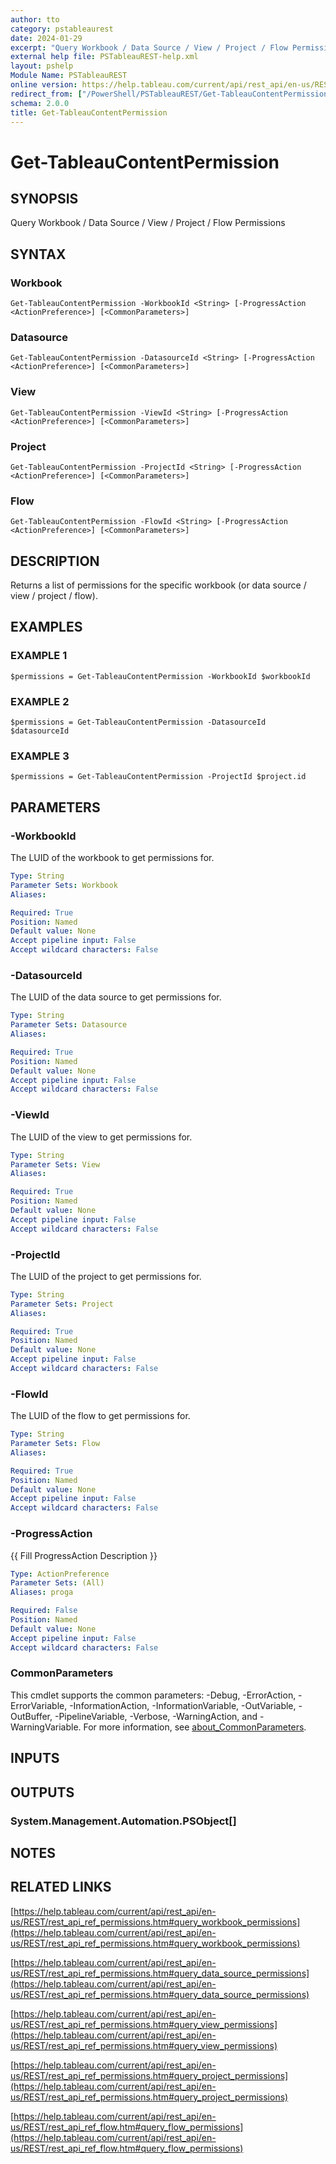 ```yaml
---
author: tto
category: pstableaurest
date: 2024-01-29
excerpt: "Query Workbook / Data Source / View / Project / Flow Permissions"
external help file: PSTableauREST-help.xml
layout: pshelp
Module Name: PSTableauREST
online version: https://help.tableau.com/current/api/rest_api/en-us/REST/rest_api_ref_permissions.htm#query_workbook_permissions
redirect_from: ["/PowerShell/PSTableauREST/Get-TableauContentPermission/", "/PowerShell/PSTableauREST/get-tableaucontentpermission/", "/PowerShell/get-tableaucontentpermission/"]
schema: 2.0.0
title: Get-TableauContentPermission
---
```


# Get-TableauContentPermission

## SYNOPSIS
Query Workbook / Data Source / View / Project / Flow Permissions

## SYNTAX

### Workbook
```
Get-TableauContentPermission -WorkbookId <String> [-ProgressAction <ActionPreference>] [<CommonParameters>]
```

### Datasource
```
Get-TableauContentPermission -DatasourceId <String> [-ProgressAction <ActionPreference>] [<CommonParameters>]
```

### View
```
Get-TableauContentPermission -ViewId <String> [-ProgressAction <ActionPreference>] [<CommonParameters>]
```

### Project
```
Get-TableauContentPermission -ProjectId <String> [-ProgressAction <ActionPreference>] [<CommonParameters>]
```

### Flow
```
Get-TableauContentPermission -FlowId <String> [-ProgressAction <ActionPreference>] [<CommonParameters>]
```

## DESCRIPTION
Returns a list of permissions for the specific workbook (or data source / view / project / flow).

## EXAMPLES

### EXAMPLE 1
```
$permissions = Get-TableauContentPermission -WorkbookId $workbookId
```

### EXAMPLE 2
```
$permissions = Get-TableauContentPermission -DatasourceId $datasourceId
```

### EXAMPLE 3
```
$permissions = Get-TableauContentPermission -ProjectId $project.id
```

## PARAMETERS

### -WorkbookId
The LUID of the workbook to get permissions for.

```yaml
Type: String
Parameter Sets: Workbook
Aliases:

Required: True
Position: Named
Default value: None
Accept pipeline input: False
Accept wildcard characters: False
```

### -DatasourceId
The LUID of the data source to get permissions for.

```yaml
Type: String
Parameter Sets: Datasource
Aliases:

Required: True
Position: Named
Default value: None
Accept pipeline input: False
Accept wildcard characters: False
```

### -ViewId
The LUID of the view to get permissions for.

```yaml
Type: String
Parameter Sets: View
Aliases:

Required: True
Position: Named
Default value: None
Accept pipeline input: False
Accept wildcard characters: False
```

### -ProjectId
The LUID of the project to get permissions for.

```yaml
Type: String
Parameter Sets: Project
Aliases:

Required: True
Position: Named
Default value: None
Accept pipeline input: False
Accept wildcard characters: False
```

### -FlowId
The LUID of the flow to get permissions for.

```yaml
Type: String
Parameter Sets: Flow
Aliases:

Required: True
Position: Named
Default value: None
Accept pipeline input: False
Accept wildcard characters: False
```

### -ProgressAction
{{ Fill ProgressAction Description }}

```yaml
Type: ActionPreference
Parameter Sets: (All)
Aliases: proga

Required: False
Position: Named
Default value: None
Accept pipeline input: False
Accept wildcard characters: False
```

### CommonParameters
This cmdlet supports the common parameters: -Debug, -ErrorAction, -ErrorVariable, -InformationAction, -InformationVariable, -OutVariable, -OutBuffer, -PipelineVariable, -Verbose, -WarningAction, and -WarningVariable. For more information, see [about_CommonParameters](http://go.microsoft.com/fwlink/?LinkID=113216).

## INPUTS

## OUTPUTS

### System.Management.Automation.PSObject[]
## NOTES

## RELATED LINKS

[https://help.tableau.com/current/api/rest_api/en-us/REST/rest_api_ref_permissions.htm#query_workbook_permissions](https://help.tableau.com/current/api/rest_api/en-us/REST/rest_api_ref_permissions.htm#query_workbook_permissions)

[https://help.tableau.com/current/api/rest_api/en-us/REST/rest_api_ref_permissions.htm#query_data_source_permissions](https://help.tableau.com/current/api/rest_api/en-us/REST/rest_api_ref_permissions.htm#query_data_source_permissions)

[https://help.tableau.com/current/api/rest_api/en-us/REST/rest_api_ref_permissions.htm#query_view_permissions](https://help.tableau.com/current/api/rest_api/en-us/REST/rest_api_ref_permissions.htm#query_view_permissions)

[https://help.tableau.com/current/api/rest_api/en-us/REST/rest_api_ref_permissions.htm#query_project_permissions](https://help.tableau.com/current/api/rest_api/en-us/REST/rest_api_ref_permissions.htm#query_project_permissions)

[https://help.tableau.com/current/api/rest_api/en-us/REST/rest_api_ref_flow.htm#query_flow_permissions](https://help.tableau.com/current/api/rest_api/en-us/REST/rest_api_ref_flow.htm#query_flow_permissions)

